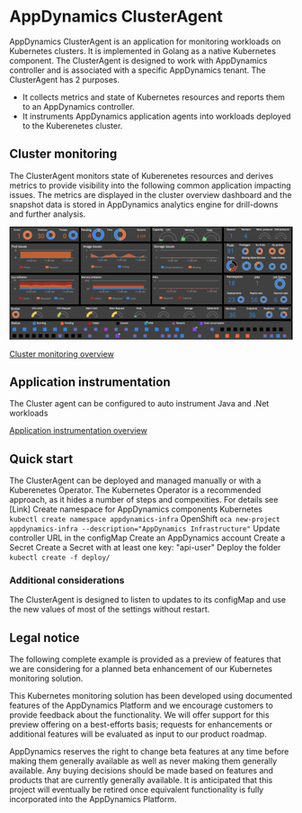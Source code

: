 # AppDynamics ClusterAgent

AppDynamics ClusterAgent is an application for monitoring workloads on Kubernetes clusters. It is implemented in Golang as a native Kubernetes component. The ClusterAgent is designed to work with AppDynamics controller and is associated with a specific AppDynamics tenant. 
The ClusterAgent has 2 purposes. 
 * It collects metrics and state of Kubernetes resources and reports them to an AppDynamics controller.
 * It instruments AppDynamics application agents into workloads deployed to the Kuberenetes cluster.


## Cluster monitoring
The ClusterAgent monitors state of Kuberenetes resources and derives metrics to provide visibility into the following common application impacting issues. The metrics are displayed in the cluster overview dashboard and the snapshot data is stored in AppDynamics analytics engine for drill-downs and further analysis.

![Cluster Overview Dashboard](https://github.com/Appdynamics/cluster-agent/blob/master/docs/assets/cluster-dashboard.png)

 [Cluster monitoring overview](https://github.com/Appdynamics/cluster-agent/docs/monitoring.md)



## Application instrumentation

The Cluster agent can be configured to auto instrument Java and .Net workloads

[Application instrumentation overview](https://github.com/Appdynamics/cluster-agent/docs/monitoring.md)

## Quick start
The ClusterAgent can be deployed and managed manually or with a Kuberenetes Operator. 
The Kubernetes Operator is a recommended approach, as it hides a number of steps and compexities. For details see [Link]
Create namespace for AppDynamics components
Kubernetes
`kubectl create namespace appdynamics-infra`
OpenShift
`oca new-project appdynamics-infra --description="AppDynamics Infrastructure"`
Update controller URL in the configMap
Create an AppDynamics account
Create a Secret
Create a Secret with at least one key:
"api-user"
Deploy the folder
`kubectl create -f deploy/`

### Additional considerations

The ClusterAgent is designed to listen to updates to its configMap and use the new values of most of the settings without restart.


## Legal notice
The following complete example is provided as a preview of features that we are considering for a planned beta enhancement of our Kubernetes monitoring solution.

This Kubernetes monitoring solution has been developed using documented features of the AppDynamics Platform and we encourage customers to provide feedback about the functionality.  We will offer support for this preview offering on a best-efforts basis; requests for enhancements or additional features will be evaluated as input to our product roadmap.

AppDynamics reserves the right to change beta features at any time before making them generally available as well as never making them generally available. Any buying decisions should be made based on features and products that are currently generally available.  It is anticipated that this project will eventually be retired once equivalent functionality is fully incorporated into the AppDynamics Platform.

